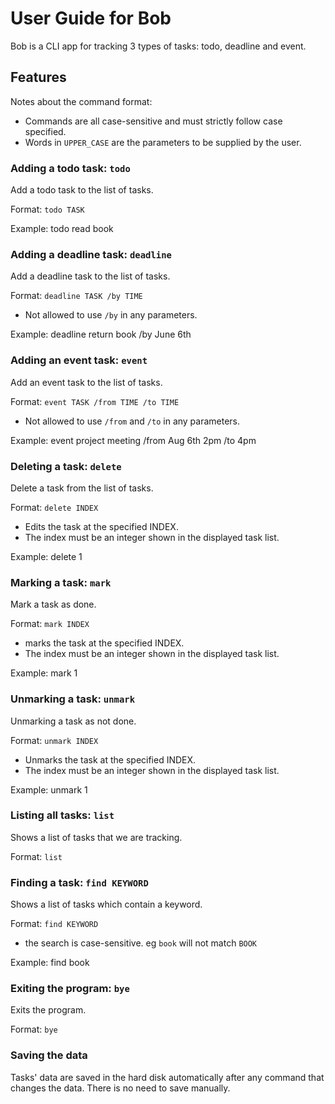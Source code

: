 # User Guide for Bob
Bob is a CLI app for tracking 3 types of tasks: todo, deadline and event.


## Features 

Notes about the command format:

- Commands are all case-sensitive and must strictly follow case specified.
- Words in `UPPER_CASE` are the parameters to be supplied by the user.


### Adding a todo task: `todo`
Add a todo task to the list of tasks.

Format: `todo TASK` 

Example: todo read book 


### Adding a deadline task: `deadline`
Add a deadline task to the list of tasks.

Format: `deadline TASK /by TIME`
- Not allowed to use `/by` in any parameters. 

Example: deadline return book /by June 6th



### Adding an event task: `event`
Add an event task to the list of tasks.

Format: `event TASK /from TIME /to TIME`
- Not allowed to use `/from` and `/to` in any parameters.

Example: event project meeting /from Aug 6th 2pm /to 4pm



### Deleting a task: `delete`
Delete a task from the list of tasks.

Format: `delete INDEX`
- Edits the task at the specified INDEX. 
- The index must be an integer shown in the displayed task list.

Example: delete 1


### Marking a task: `mark`
Mark a task as done.

Format: `mark INDEX`
- marks the task at the specified INDEX.
- The index must be an integer shown in the displayed task list.

Example: mark 1

### Unmarking a task: `unmark`
Unmarking a task as not done.

Format: `unmark INDEX`
- Unmarks the task at the specified INDEX.
- The index must be an integer shown in the displayed task list.

Example: unmark 1


### Listing all tasks: `list`
Shows a list of tasks that we are tracking.

Format: `list`


### Finding a task: `find KEYWORD`
Shows a list of tasks which contain a keyword.

Format: `find KEYWORD`
- the search is case-sensitive. eg `book` will not match `BOOK`


Example: find book


### Exiting the program: `bye`
Exits the program.

Format: `bye`


### Saving the data
Tasks' data are saved in the hard disk automatically after any command that changes the data. There is no need to save manually.



